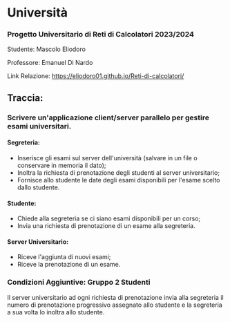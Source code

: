 # Università

### Progetto Universitario di Reti di Calcolatori 2023/2024

Studente: Mascolo Eliodoro

Professore: Emanuel Di Nardo

Link Relazione: https://eliodoro01.github.io/Reti-di-calcolatori/

## Traccia:

### Scrivere un'applicazione client/server parallelo per gestire esami universitari.

#### Segreteria:

- Inserisce gli esami sul server dell'università (salvare in un file o conservare in memoria il dato);
- Inoltra la richiesta di prenotazione degli studenti al server universitario;
- Fornisce allo studente le date degli esami disponibili per l'esame scelto dallo studente.

#### Studente:

- Chiede alla segreteria se ci siano esami disponibili per un corso;
- Invia una richiesta di prenotazione di un esame alla segreteria.

#### Server Universitario:

- Riceve l'aggiunta di nuovi esami;
- Riceve la prenotazione di un esame.

### Condizioni Aggiuntive: Gruppo 2 Studenti

Il server universitario ad ogni richiesta di prenotazione invia alla segreteria il numero di prenotazione progressivo
assegnato allo studente e la segreteria a sua volta lo inoltra allo studente.
